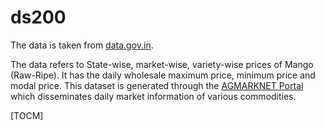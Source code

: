# ds200
The data is taken from [data.gov.in](https://data.gov.in/resources/variety-wise-daily-market-prices-mango-raw-ripe-2019).

The data refers to State-wise, market-wise, variety-wise prices of Mango (Raw-Ripe). It has the daily wholesale maximum price, minimum price and modal price. This dataset is generated through the [AGMARKNET Portal](http://agmarknet.gov.in) which disseminates daily market information of various commodities.

[TOCM]